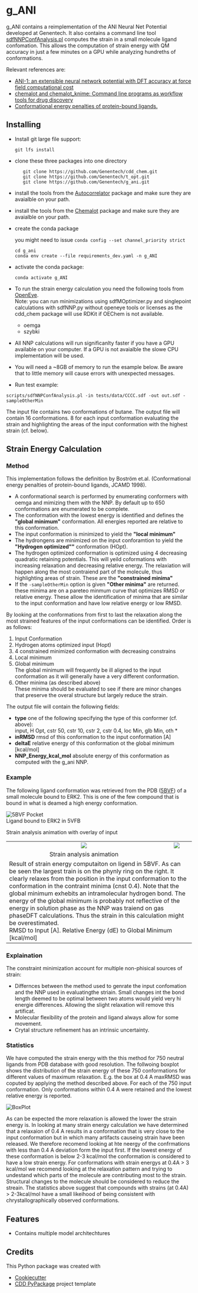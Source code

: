# g_ANI

 g_ANI contains a reimplementation of the ANI Neural Net Potential developed at Genentech.
It also contains a command line tool [sdfNNPConfAnalysis.pl](iscripts/sdfNNPConfAnalysis.pl)
computes the strain in a small molecule ligand confomation. This allows the computation of strain energy with QM accuracy in just a few minutes on a GPU while analyzing hundreths of conformations.

Relevant references are:
   - [ANI-1: an extensible neural network potential with DFT accuracy at force field computational cost](https://pubs.rsc.org/en/content/articlelanding/2017/SC/C6SC05720A)
   - [chemalot and chemalot_knime: Command line programs as workflow tools for drug discovery](https://jcheminf.biomedcentral.com/articles/10.1186/s13321-017-0228-9)
   - [Conformational energy penalties of protein-bound ligands.](https://link.springer.com/article/10.1023/A:1008007507641)

## Installing
   - Install git large file support:
     ```
     git lfs install
     ```
   - clone these three packages into one directory
     ```
        git clone https://github.com/Genentech/cdd_chem.git
        git clone https://github.com/Genentech/t_opt.git
        git clone https://github.com/Genentech/g_ani.git
      ```
  - install the tools from the [Autocorrelator](https://github.com/chemalot/autocorrelator) package and make sure they are avaialble on your path.
  - install the tools from the [Chemalot](https://github.com/chemalot/chemalot) package and make sure they are avaialble on your path.
  - create the conda package
   
     you might need to issue `conda config --set channel_priority strict`
     ```
     cd g_ani
     conda env create --file requirements_dev.yaml -n g_ANI
     ```
   - activate the conda package:
      ```
      conda activate g_ANI
      ```
   - To run the strain energy calculation you need the following tools from [OpenEye](https://www.eyesopen.com/).<br/>
     Note: you can run minimizations using sdfMOptimizer.py and singlepoint calculations with sdfNNP.py without openeye tools
           or licenses as the cdd_chem package will use RDKit if OEChem is not available.
   
       - oemga
       - szybki

   - All NNP calculations will run significanlty faster if you have a GPU available on your computer. If a GPU is not avaialble the slowe CPU implementation will be used.

   - You will need a ~8GB of memory to run the esample below. Be aware that to little memory will cause errors with unexpected messages.
   - Run test example:
   ```
   scripts/sdfNNPConfAnalysis.pl -in tests/data/CCCC.sdf -out out.sdf -sampleOtherMin
   ```
   The input file contains two conformations of butane. The output file will contain 16 conformations. 8 for each input conformation evaluating the strain and highlighting the areas of the input conformation with the highest strain (cf. below).

## Strain Energy Calculation
### Method
This implementation follows the definition by Boström et.al. (Conformational energy penalties of protein-bound ligands, JCAMD 1998).

- A conformational search is performed by enumerating conformers with oemga and mimizing them with the NNP. By default up to 650 conformations are enumerated to be complete.
- The conformation with the lowest energy is identified and defines the **"global minimum"** conformation. All energies reported are relative to this conformation.
- The input conformation is minimized to yield the **"local minimum"**
- The hydrongens are minimized on the input conforamtion to yield the **"Hydrogen optimized""** conformation (HOpt).
- The hydrogen optimized conformation is optimized using 4 decreasing quadratic retaining potentials. This will yeild coformations with increasing relaxation and decreasing relative energy. The relaxiation will happen along the most contraiend part of the molecule, thus highlighting areas of strain. These are the **"constrained minima"**
- If the `-sampleOtherMin` option is given **"Other minima"** are returned. these minima are on a pareteo minmum curve that optimizes RMSD or relative energy. These allow the identification of minima that are similar to the input conformation and have low relative energy or low RMSD.

By looking at the conformations from first to last the relaxation along the most strained features of the input conformations can be identified. Order is as follows:

1. Input Conformation
2. Hydrogen atoms optimized input (Hopt)
3. 4 constrained minimized conformation with decreasing constrains
4. Local minimum
5. Global minimum<br/>
   The global minimum will frequently be ill aligned to the input conformation as it will generally have a very different conformation.
6. Other minima (as described above)<br/>
   These minima should be evaluated to see if there are minor changes that preserve the overal structure but largely reduce the strain.
   
The output file will contain the following fields:

   - **type** one of the following specifying the type of this conformer (cf. above):<br/>
      input, H Opt, cstr 50, cstr 10, cstr 2, cstr 0.4, loc Min, glb Min, oth *
   - **inRMSD** rmsd of this conformation to the input conformation [A]
   - **deltaE** relative energy of this conformation ot the global minimum [kcal/mol]
   - **NNP_Energy_kcal_mol** absolute energy of this conformation as computed with the g_ani NNP.

### Example

The following ligand conformation was retrieved from the PDB ([5BVF](https://www.rcsb.org/structure/5BVF)) of a small molecule bound to ERK2. This is one of the few compound that is bound in what is deamed a high energy conformation.

![5BVF Pocket](documentation/5bvf/5bvf_pocket.jpg)
<br/>Ligand bound to ERK2 in 5VFB
<table><tr><td align="center"><img src='documentation/5bvf/5bvf.gif'/></td>
           <td align="center"><img src='documentation/5bvf/5bvf_WithInput.gif'/></td></tr>
       <tr><td align="center">Strain analysis animation</td>
           <tdalign="center">Strain analysis animation with overlay of input</td></tr>
       <tr><td colspan='2'>
         Result of strain energy computaiton on ligend in 5BVF. As can be seen the largest train is on the phynly ring on the right. It clearly relaxes from the position in the input conformation to the conformation in the contraint minima (cnst 0.4). Note that the global minimum exhebits an intramolecular hydrogen bond. The energy of the global minimum is probably not reflective of the energy in solution phase as the NNP was traiend on gas phaseDFT calculations. Thus the strain in this calculation might be overestimated.</br>
         RMSD to Input [A]. Relative Energy (dE) to Global Minimum [kcal/mol]</td></tr></table>
           
### Explaination
The constraint minimization account for multiple non-phisical sources of strain:

- Differnces between the method used to genrate the input confomation and the NNP used in evaluatingthe striain. Small changes int the bond length deemed to be optimal between two atoms would yield very hi energie differences. Allowing the slight relaxation will remove this artificat.
- Molecular flexibility of the protein and ligand always allow for some movement.
- Crytal structure refinement has an intrinsic uncertainty.

### Statistics

We have computed the strain energy with the this method for 750 neutral ligands from PDB database with good resolution.
The follwoing boxplot shows the distribution of the strain energy of these 750 conformations for different values of maximum relaxation. E.g. the box at 0.4 A maxRMSD was coputed by applying the method described above. For each of the 750  input conformation. Only conformations within 0.4 A were retained and the lowest relative energy is reported.

![BoxPlot](documentation/5bvf/BoxPlot.jpg)

As can be expected the more relaxation is allowed the lower the strain energy is. In looking at many strain energy calculation we have determined that a relaxaion of 0.4 A results in a conformation that is very close to the input conformation but in which many artifacts causeing strain have been released. We therefore recomend looking at hte neergy of the confrmations with less than 0.4 A deviation form the input first. If the lowest energy of these conformation is below 2-3 kcal/mol the conformation is considered to have a low strain energy. For conformations with strain energys at 0.4A > 3 kcal/mol we recomend looking at the relaxation pattern and  trying to undestand which parts of the molecule are contributing most to the strain. Structural changes to the molecule should be considered to reduce the streain. The statistics above suggest that compounds with strains (at 0.4A) > 2-3kcal/mol have a small likeihood of being consistent with chrystallographically observed conformations.




## Features

-  Contains multiple model architechtures

## Credits

This Python package was created with

- [Cookiecutter](https://github.com/audreyr/cookiecutter)
- [CDD PyPackage](https://code.roche.com/SMDD/python/cdd-pypackage) project template

